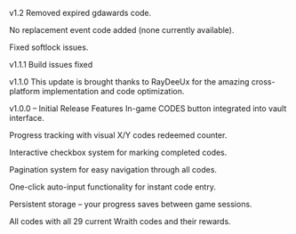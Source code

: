 v1.2
Removed expired gdawards code.

No replacement event code added (none currently available).

Fixed softlock issues.

v1.1.1
Build issues fixed

v1.1.0
This update is brought thanks to RayDeeUx for the amazing cross-platform implementation and code optimization.

v1.0.0 – Initial Release
Features
In-game CODES button integrated into vault interface.

Progress tracking with visual X/Y codes redeemed counter.

Interactive checkbox system for marking completed codes.

Pagination system for easy navigation through all codes.

One-click auto-input functionality for instant code entry.

Persistent storage – your progress saves between game sessions.

All codes with all 29 current Wraith codes and their rewards.
